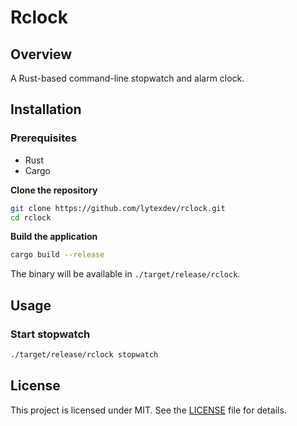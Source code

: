 # Rclock

## Overview
A Rust-based command-line stopwatch and alarm clock.

## Installation

### Prerequisites
- Rust
- Cargo

**Clone the repository**
```bash
git clone https://github.com/lytexdev/rclock.git
cd rclock
```

**Build the application**
```bash
cargo build --release
```
The binary will be available in `./target/release/rclock`.

## Usage

### Start stopwatch
```bash
./target/release/rclock stopwatch
```

## License
This project is licensed under MIT. See the [LICENSE](LICENSE) file for details.
